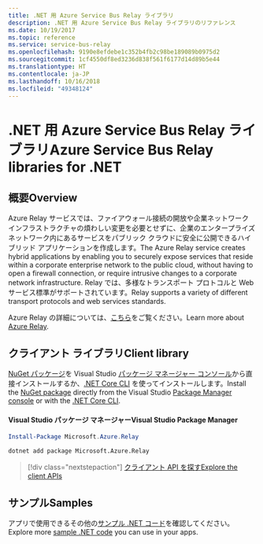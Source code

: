 ```yaml
---
title: .NET 用 Azure Service Bus Relay ライブラリ
description: .NET 用 Azure Service Bus Relay ライブラリのリファレンス
ms.date: 10/19/2017
ms.topic: reference
ms.service: service-bus-relay
ms.openlocfilehash: 9190e8efdebe1c352b4fb2c98be189089b0975d2
ms.sourcegitcommit: 1cf4550df8ed3236d838f561f6177d14d89b5e44
ms.translationtype: HT
ms.contentlocale: ja-JP
ms.lasthandoff: 10/16/2018
ms.locfileid: "49348124"
---
```

# <a name="azure-service-bus-relay-libraries-for-net"></a><span data-ttu-id="dc6ad-103">.NET 用 Azure Service Bus Relay ライブラリ</span><span class="sxs-lookup"><span data-stu-id="dc6ad-103">Azure Service Bus Relay libraries for .NET</span></span>

## <a name="overview"></a><span data-ttu-id="dc6ad-104">概要</span><span class="sxs-lookup"><span data-stu-id="dc6ad-104">Overview</span></span>

<span data-ttu-id="dc6ad-105">Azure Relay サービスでは、ファイアウォール接続の開放や企業ネットワーク インフラストラクチャの煩わしい変更を必要とせずに、企業のエンタープライズ ネットワーク内にあるサービスをパブリック クラウドに安全に公開できるハイブリッド アプリケーションを作成します。</span><span class="sxs-lookup"><span data-stu-id="dc6ad-105">The Azure Relay service creates hybrid applications by enabling you to securely expose services that reside within a corporate enterprise network to the public cloud, without having to open a firewall connection, or require intrusive changes to a corporate network infrastructure.</span></span> <span data-ttu-id="dc6ad-106">Relay では、多様なトランスポート プロトコルと Web サービス標準がサポートされています。</span><span class="sxs-lookup"><span data-stu-id="dc6ad-106">Relay supports a variety of different transport protocols and web services standards.</span></span>
          
<span data-ttu-id="dc6ad-107">Azure Relay の詳細については、[こちら](/azure/service-bus-relay/relay-what-is-it)をご覧ください。</span><span class="sxs-lookup"><span data-stu-id="dc6ad-107">Learn more about [Azure Relay](/azure/service-bus-relay/relay-what-is-it).</span></span>

## <a name="client-library"></a><span data-ttu-id="dc6ad-108">クライアント ライブラリ</span><span class="sxs-lookup"><span data-stu-id="dc6ad-108">Client library</span></span>

<span data-ttu-id="dc6ad-109">[NuGet パッケージ](https://www.nuget.org/packages/Microsoft.Azure.Relay)を Visual Studio [パッケージ マネージャー コンソール][PackageManager]から直接インストールするか、[.NET Core CLI][DotNetCLI] を使ってインストールします。</span><span class="sxs-lookup"><span data-stu-id="dc6ad-109">Install the [NuGet package](https://www.nuget.org/packages/Microsoft.Azure.Relay) directly from the Visual Studio [Package Manager console][PackageManager] or with the [.NET Core CLI][DotNetCLI].</span></span>

#### <a name="visual-studio-package-manager"></a><span data-ttu-id="dc6ad-110">Visual Studio パッケージ マネージャー</span><span class="sxs-lookup"><span data-stu-id="dc6ad-110">Visual Studio Package Manager</span></span>

```powershell
Install-Package Microsoft.Azure.Relay
```

```bash
dotnet add package Microsoft.Azure.Relay
```

> [!div class="nextstepaction"]
> [<span data-ttu-id="dc6ad-111">クライアント API を探す</span><span class="sxs-lookup"><span data-stu-id="dc6ad-111">Explore the client APIs</span></span>](/dotnet/api/overview/azure/relay/client)

## <a name="samples"></a><span data-ttu-id="dc6ad-112">サンプル</span><span class="sxs-lookup"><span data-stu-id="dc6ad-112">Samples</span></span>

<span data-ttu-id="dc6ad-113">アプリで使用できるその他の[サンプル .NET コード](https://azure.microsoft.com/resources/samples/?platform=dotnet)を確認してください。</span><span class="sxs-lookup"><span data-stu-id="dc6ad-113">Explore more [sample .NET code](https://azure.microsoft.com/resources/samples/?platform=dotnet) you can use in your apps.</span></span>

[PackageManager]: https://docs.microsoft.com/nuget/tools/package-manager-console
[DotNetCLI]: https://docs.microsoft.com/dotnet/core/tools/dotnet-add-package